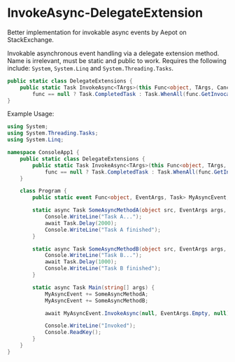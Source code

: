 # InvokeAsync-DelegateExtension
Better implementation for invokable async events by Aepot on StackExchange.

Invokable asynchronous event handling via a delegate extension method. Name is irrelevant, must be static and public to work. Requires the following include: `System`, `System.Linq` and `System.Threading.Tasks`.
```C#
public static class DelegateExtensions {
    public static Task InvokeAsync<TArgs>(this Func<object, TArgs, CancellationToken, Task> func, object sender, TArgs e, CancellationToken t) =>
        func == null ? Task.CompletedTask : Task.WhenAll(func.GetInvocationList().Cast<Func<object, TArgs, CancellationToken, Task>>().Select(f => f(sender, e, t)));
}
```
Example Usage:
```C#
using System;
using System.Threading.Tasks;
using System.Linq;

namespace ConsoleApp1 {
    public static class DelegateExtensions {
        public static Task InvokeAsync<TArgs>(this Func<object, TArgs, Task> func, object sender, TArgs e) =>
            func == null ? Task.CompletedTask : Task.WhenAll(func.GetInvocationList().Cast<Func<object, TArgs, Task>>().Select(f => f(sender, e)));
    }

    class Program {
        public static event Func<object, EventArgs, Task> MyAsyncEvent;

        static async Task SomeAsyncMethodA(object src, EventArgs args, CancellationToken tkn) {
            Console.WriteLine("Task A...");
            await Task.Delay(2000);
            Console.WriteLine("Task A finished");
        }

        static async Task SomeAsyncMethodB(object src, EventArgs args, CancellationToken tkn) {
            Console.WriteLine("Task B...");
            await Task.Delay(1000);
            Console.WriteLine("Task B finished");
        }

        static async Task Main(string[] args) {
            MyAsyncEvent += SomeAsyncMethodA;
            MyAsyncEvent += SomeAsyncMethodB;

            await MyAsyncEvent.InvokeAsync(null, EventArgs.Empty, null);

            Console.WriteLine("Invoked");
            Console.ReadKey();
        }
    }
}
```
